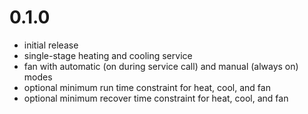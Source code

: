 # 0.1.0
- initial release
- single-stage heating and cooling service
- fan with automatic (on during service call) and manual (always on) modes
- optional minimum run time constraint for heat, cool, and fan
- optional minimum recover time constraint for heat, cool, and fan